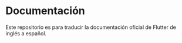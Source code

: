 # Documentación
Este repositorio es para traducir la documentación oficial de Flutter de inglés a español.
